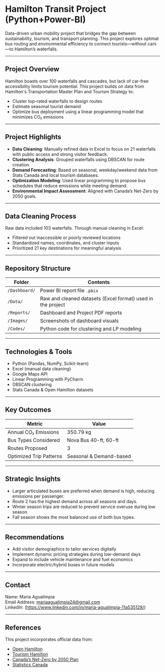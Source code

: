 # Hamilton Transit Project (Python+Power-BI)

Data-driven urban mobility project that bridges the gap between sustainability, tourism, and transport planning. This project explores optimal bus routing and environmental efficiency to connect tourists—without cars—to Hamilton’s waterfalls.

---

## Project Overview

Hamilton boasts over 100 waterfalls and cascades, but lack of car-free accessibility limits tourism potential. This project builds on data from Hamilton's Transportation Master Plan and Tourism Strategy to:
- Cluster top-rated waterfalls to design routes
- Estimate seasonal tourist demand
- Optimize bus deployment using a linear programming model that minimizes CO₂ emissions

---

## Project Highlights

- **Data Cleaning**: Manually refined data in Excel to focus on 21 waterfalls with public access and strong visitor feedback.
- **Clustering Analysis**: Grouped waterfalls using DBSCAN for route creation.
- **Demand Forecasting**: Based on seasonal, weekday/weekend data from Stats Canada and local tourism databases.
- **Optimization Modeling**: Used linear programming to propose bus schedules that reduce emissions while meeting demand.
- **Environmental Impact Assessment**: Aligned with Canada’s Net-Zero by 2050 goals.

---

## Data Cleaning Process

Raw data included 103 waterfalls. Through manual cleaning in Excel:
- Filtered out inaccessible or poorly reviewed locations
- Standardized names, coordinates, and cluster inputs
- Prioritized 21 key destinations for meaningful analysis

---

## Repository Structure

| Folder | Contents |
|--------|----------|
| `/Dashboard/` | Power BI report file `.pbix` |
| `/Data/` | Raw and cleaned datasets (Excel format) used in the project |
| `/Reports/` | Dashboard and Project PDF reports |
| `/Images/` | Screenshots of dashboard visuals |
| `/Codes/` | Python code for clustering and LP modeling |

---

## Technologies & Tools

- Python (Pandas, NumPy, Scikit-learn)
- Excel (manual data cleaning)
- Google Maps API
- Linear Programming with PyCharm
- DBSCAN clustering
- Stats Canada & Open Hamilton datasets

---

## Key Outcomes

| Metric                  | Value                 |
|------------------------|-----------------------|
| Annual CO₂ Emissions   | 350.79 kg               |
| Bus Types Considered   | Nova Bus 40-ft, 60-ft |
| Routes Proposed        | 3                     |
| Optimized Trip Patterns| Seasonal & Demand-based|

---

## Strategic Insights

- Larger articulated buses are preferred when demand is high, reducing emissions per passenger.
- Route 2 has the highest demand across all seasons and days.
- Winter season trips are reduced to prevent service overuse during low season.
- Fall season shows the most balanced use of both bus types.

---

## Recommendations

- Add visitor demographics to tailor services digitally
- Implement dynamic pricing strategies during low-demand days
- Expand to include vehicle maintenance and fuel economics
- Incorporate electric/hybrid buses in future models

---

## Contact
Name: Maria Agualimpia  
Email Address: mariaagualimpia24@gmail.com  
LinkedIn: (https://www.linkedin.com/in/maria-agualimpia-11a535129/)

---

## References

This project incorporates official data from:
- [Open Hamilton](https://open.hamilton.ca)
- [Tourism Hamilton](https://tourismhamilton.com/hamilton-waterfalls-guide/)
- [Canada’s Net-Zero by 2050 Plan](https://www.canada.ca/en/services/environment/weather/climatechange/climate-plan/net-zero-emissions-2050.html)
- [Statistics Canada](https://www.statcan.gc.ca)


